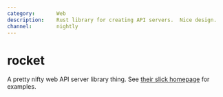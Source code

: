 ```yaml
---
category:       Web
description:    Rust library for creating API servers.  Nice design.
channel:        nightly
---
```


# rocket

A pretty nifty web API server library thing.  See [their slick homepage](https://rocket.rs/) for examples.
